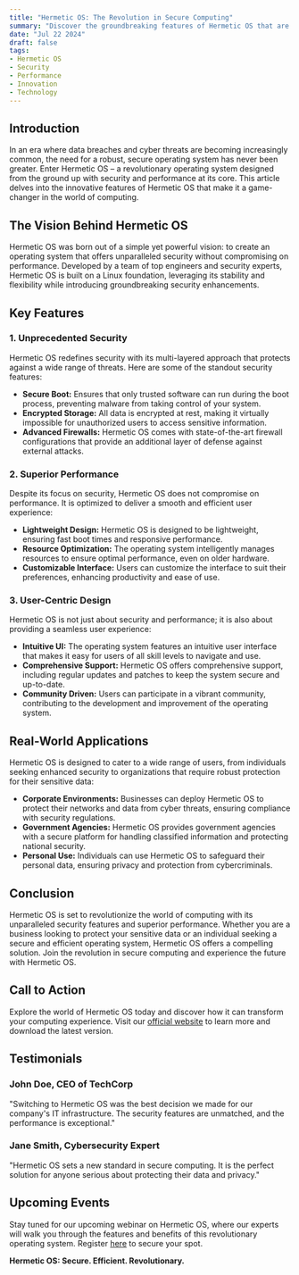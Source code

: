 ```yaml
---
title: "Hermetic OS: The Revolution in Secure Computing"
summary: "Discover the groundbreaking features of Hermetic OS that are set to redefine security and performance in the world of computing."
date: "Jul 22 2024"
draft: false
tags:
- Hermetic OS
- Security
- Performance
- Innovation
- Technology
---
```


## Introduction

In an era where data breaches and cyber threats are becoming increasingly common, the need for a robust, secure operating system has never been greater. Enter Hermetic OS – a revolutionary operating system designed from the ground up with security and performance at its core. This article delves into the innovative features of Hermetic OS that make it a game-changer in the world of computing.

## The Vision Behind Hermetic OS

Hermetic OS was born out of a simple yet powerful vision: to create an operating system that offers unparalleled security without compromising on performance. Developed by a team of top engineers and security experts, Hermetic OS is built on a Linux foundation, leveraging its stability and flexibility while introducing groundbreaking security enhancements.

## Key Features

### 1. Unprecedented Security

Hermetic OS redefines security with its multi-layered approach that protects against a wide range of threats. Here are some of the standout security features:

- **Secure Boot:** Ensures that only trusted software can run during the boot process, preventing malware from taking control of your system.
- **Encrypted Storage:** All data is encrypted at rest, making it virtually impossible for unauthorized users to access sensitive information.
- **Advanced Firewalls:** Hermetic OS comes with state-of-the-art firewall configurations that provide an additional layer of defense against external attacks.

### 2. Superior Performance

Despite its focus on security, Hermetic OS does not compromise on performance. It is optimized to deliver a smooth and efficient user experience:

- **Lightweight Design:** Hermetic OS is designed to be lightweight, ensuring fast boot times and responsive performance.
- **Resource Optimization:** The operating system intelligently manages resources to ensure optimal performance, even on older hardware.
- **Customizable Interface:** Users can customize the interface to suit their preferences, enhancing productivity and ease of use.

### 3. User-Centric Design

Hermetic OS is not just about security and performance; it is also about providing a seamless user experience:

- **Intuitive UI:** The operating system features an intuitive user interface that makes it easy for users of all skill levels to navigate and use.
- **Comprehensive Support:** Hermetic OS offers comprehensive support, including regular updates and patches to keep the system secure and up-to-date.
- **Community Driven:** Users can participate in a vibrant community, contributing to the development and improvement of the operating system.

## Real-World Applications

Hermetic OS is designed to cater to a wide range of users, from individuals seeking enhanced security to organizations that require robust protection for their sensitive data:

- **Corporate Environments:** Businesses can deploy Hermetic OS to protect their networks and data from cyber threats, ensuring compliance with security regulations.
- **Government Agencies:** Hermetic OS provides government agencies with a secure platform for handling classified information and protecting national security.
- **Personal Use:** Individuals can use Hermetic OS to safeguard their personal data, ensuring privacy and protection from cybercriminals.

## Conclusion

Hermetic OS is set to revolutionize the world of computing with its unparalleled security features and superior performance. Whether you are a business looking to protect your sensitive data or an individual seeking a secure and efficient operating system, Hermetic OS offers a compelling solution. Join the revolution in secure computing and experience the future with Hermetic OS.

## Call to Action

Explore the world of Hermetic OS today and discover how it can transform your computing experience. Visit our [official website](https://hermetic-os.com) to learn more and download the latest version.

## Testimonials

### John Doe, CEO of TechCorp

"Switching to Hermetic OS was the best decision we made for our company's IT infrastructure. The security features are unmatched, and the performance is exceptional."

### Jane Smith, Cybersecurity Expert

"Hermetic OS sets a new standard in secure computing. It is the perfect solution for anyone serious about protecting their data and privacy."

## Upcoming Events

Stay tuned for our upcoming webinar on Hermetic OS, where our experts will walk you through the features and benefits of this revolutionary operating system. Register [here](https://hermetic-os.com/webinar) to secure your spot.

**Hermetic OS: Secure. Efficient. Revolutionary.**

